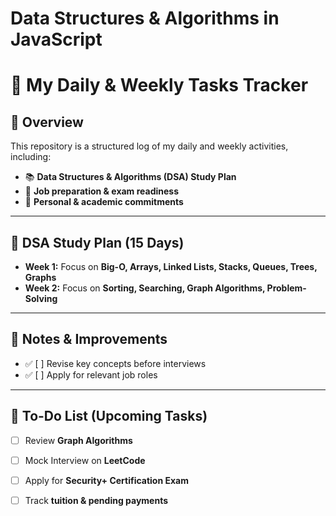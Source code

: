 # Data Structures & Algorithms in JavaScript

# 📌 My Daily & Weekly Tasks Tracker

## 🚀 Overview
This repository is a structured log of my daily and weekly activities, including:
- 📚 **Data Structures & Algorithms (DSA) Study Plan**
- 🎯 **Job preparation & exam readiness**
- 📆 **Personal & academic commitments**

---
## 📖 DSA Study Plan (15 Days)

- **Week 1:** Focus on **Big-O, Arrays, Linked Lists, Stacks, Queues, Trees, Graphs**  
- **Week 2:** Focus on **Sorting, Searching, Graph Algorithms, Problem-Solving**  

---

## 📝 Notes & Improvements 
- ✅ [ ] Revise key concepts before interviews  
- ✅ [ ] Apply for relevant job roles  
---

## 📌 To-Do List (Upcoming Tasks)
- [ ] Review **Graph Algorithms**  
- [ ] Mock Interview on **LeetCode**  
- [ ] Apply for **Security+ Certification Exam**  
- [ ] Track **tuition & pending payments**  

